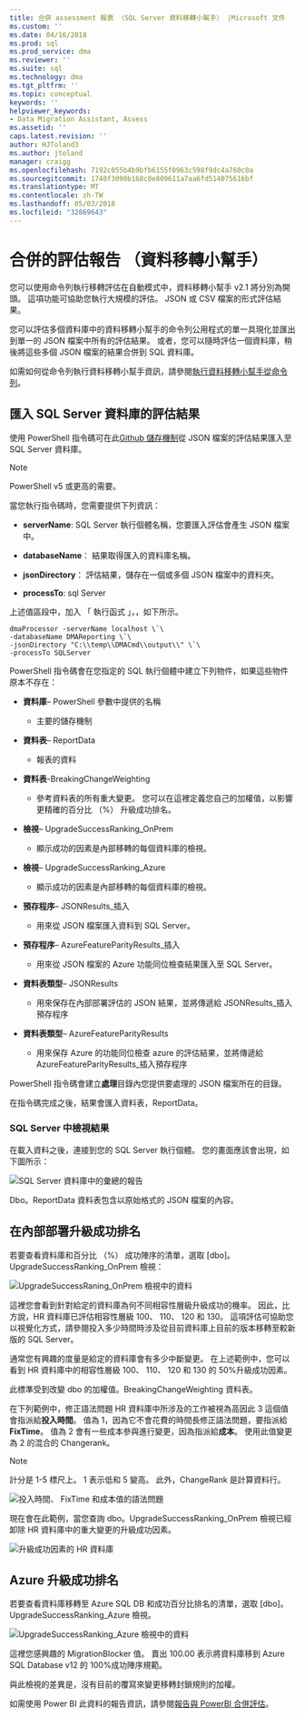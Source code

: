 ```yaml
---
title: 合併 assessment 報表 （SQL Server 資料移轉小幫手） |Microsoft 文件
ms.custom: ''
ms.date: 04/16/2018
ms.prod: sql
ms.prod_service: dma
ms.reviewer: ''
ms.suite: sql
ms.technology: dma
ms.tgt_pltfrm: ''
ms.topic: conceptual
keywords: ''
helpviewer_keywords:
- Data Migration Assistant, Assess
ms.assetid: ''
caps.latest.revision: ''
author: HJToland3
ms.author: jtoland
manager: craigg
ms.openlocfilehash: 7192c055b4b9bfb6155f0963c598f9dc4a760c0a
ms.sourcegitcommit: 1740f3090b168c0e809611a7aa6fd514075616bf
ms.translationtype: MT
ms.contentlocale: zh-TW
ms.lasthandoff: 05/03/2018
ms.locfileid: "32869643"
---
```

# <a name="consolidate-assessment-reports-data-migration-assistant"></a>合併的評估報告 （資料移轉小幫手）

您可以使用命令列執行移轉評估在自動模式中，資料移轉小幫手 v2.1 將分別為開頭。 這項功能可協助您執行大規模的評估。 JSON 或 CSV 檔案的形式評估結果。

您可以評估多個資料庫中的資料移轉小幫手的命令列公用程式的單一具現化並匯出到單一的 JSON 檔案中所有的評估結果。 或者，您可以隨時評估一個資料庫，稍後將這些多個 JSON 檔案的結果合併到 SQL 資料庫。

如需如何從命令列執行資料移轉小幫手資訊，請參閱[執行資料移轉小幫手從命令列](../dma/dma-commandline.md)。 


## <a name="import-assessment-results-into-a-sql-server-database"></a>匯入 SQL Server 資料庫的評估結果

使用 PowerShell 指令碼可在此[Github 儲存機制](https://github.com/Microsoft/sql-server-samples/tree/master/samples/features/data-migration-assistant)從 JSON 檔案的評估結果匯入至 SQL Server 資料庫。

> [!NOTE]
> PowerShell v5 或更高的需要。

當您執行指令碼時，您需要提供下列資訊： 

- **serverName**: SQL Server 執行個體名稱，您要匯入評估會產生 JSON 檔案中。

- **databaseName**： 結果取得匯入的資料庫名稱。

- **jsonDirectory**： 評估結果，儲存在一個或多個 JSON 檔案中的資料夾。

- **processTo**: sql Server

上述值區段中，加入 「 執行函式 」，，如下所示。

```
dmaProcessor -serverName localhost \`\
-databaseName DMAReporting \`\
-jsonDirectory "C:\\temp\\DMACmd\\output\\" \`\
-processTo SQLServer
```

PowerShell 指令碼會在您指定的 SQL 執行個體中建立下列物件，如果這些物件原本不存在：

- **資料庫**– PowerShell 參數中提供的名稱

  - 主要的儲存機制

- **資料表**– ReportData

  - 報表的資料

- **資料表**-BreakingChangeWeighting

  - 參考資料表的所有重大變更。 您可以在這裡定義您自己的加權值，以影響更精確的百分比 （%） 升級成功排名。

- **檢視**– UpgradeSuccessRanking\_OnPrem

  - 顯示成功的因素是內部移轉的每個資料庫的檢視。

- **檢視**– UpgradeSuccessRanking\_Azure

  - 顯示成功的因素是內部移轉的每個資料庫的檢視。

- **預存程序**– JSONResults\_插入

  - 用來從 JSON 檔案匯入資料到 SQL Server。

- **預存程序**– AzureFeatureParityResults\_插入

  - 用來從 JSON 檔案的 Azure 功能同位檢查結果匯入至 SQL Server。

- **資料表類型**– JSONResults

  - 用來保存在內部部署評估的 JSON 結果，並將傳遞給 JSONResults\_插入預存程序

- **資料表類型**– AzureFeatureParityResults

  - 用來保存 Azure 的功能同位檢查 azure 的評估結果，並將傳遞給 AzureFeatureParityResults\_插入預存程序

PowerShell 指令碼會建立**處理**目錄內您提供要處理的 JSON 檔案所在的目錄。

在指令碼完成之後，結果會匯入資料表，ReportData。

### <a name="viewing-the-results-in-sql-server"></a>SQL Server 中檢視結果

在載入資料之後，連接到您的 SQL Server 執行個體。 您的畫面應該會出現，如下圖所示：

![SQL Server 資料庫中的彙總的報告](../dma/media/DMAReportingDatabase.png)

Dbo。ReportData 資料表包含以原始格式的 JSON 檔案的內容。

## <a name="on-premises-upgrade-success-ranking"></a>在內部部署升級成功排名

若要查看資料庫和百分比 （%） 成功陣序的清單，選取 [dbo]。UpgradeSuccessRanking_OnPrem 檢視：

![UpgradeSuccessRaning_OnPrem 檢視中的資料](../dma/media/UpgradeSuccessRankingView.png)

這裡您會看到針對給定的資料庫為何不同相容性層級升級成功的機率。 因此，比方說，HR 資料庫已評估相容性層級 100、 110、 120 和 130。 這項評估可協助您以視覺化方式，請參閱投入多少時間時涉及從目前資料庫上目前的版本移轉至較新版的 SQL Server。

通常您有興趣的度量是給定的資料庫會有多少中斷變更。 在上述範例中，您可以看到 HR 資料庫中的相容性層級 100、 110、 120 和 130 的 50%升級成功因素。

此標準受到改變 dbo 的加權值。BreakingChangeWeighting 資料表。

在下列範例中，修正語法問題 HR 資料庫中所涉及的工作被視為高因此 3 這個值會指派給**投入時間**。 值為 1，因為它不會花費的時間長修正語法問題，要指派給**FixTime**。 值為 2 會有一些成本參與進行變更，因為指派給**成本**。 使用此值變更為 2 的混合的 Changerank。

> [!NOTE]
> 計分是 1-5 標尺上。  1 表示低和 5 變高。 此外，ChangeRank 是計算資料行。

![投入時間、 FixTime 和成本值的語法問題](../dma/media/SyntaxIssueEffort.png)

現在會在此範例，當您查詢 dbo。UpgradeSuccessRanking_OnPrem 檢視已經卸除 HR 資料庫中的重大變更的升級成功因素。

![升級成功因素的 HR 資料庫](../dma/media/UpgradeSuccessFactor_HR.png)

## <a name="azure-upgrade-success-ranking"></a>Azure 升級成功排名

若要查看資料庫移轉至 Azure SQL DB 和成功百分比排名的清單，選取 [dbo]。UpgradeSuccessRanking_Azure 檢視。

![UpgradeSuccessRanking_Azure 檢視中的資料](../dma/media/UpgradeSuccessRankingView_Azure.png)

這裡您感興趣的 MigrationBlocker 值。 賣出 100.00 表示將資料庫移到 Azure SQL Database v12 的 100%成功陣序規範。

與此檢視的差異是，沒有目前的覆寫來變更移轉封鎖規則的加權。

如需使用 Power BI 此資料的報告資訊，請參閱[報告與 PowerBI 合併評估](../dma/dma-powerbiassesreport.md)。
